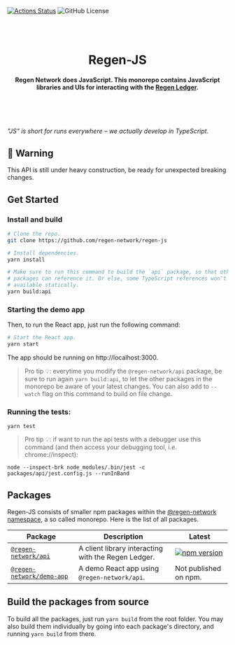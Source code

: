 [![Actions Status](https://github.com/regen-network/regen-js/workflows/CI/badge.svg?branch=main)](https://github.com/regen-network/regen-js/actions)
![GitHub License](https://img.shields.io/github/license/regen-network/regen-js)

<br /><br />

<h1 align="center">Regen-JS</h1>

<h4 align="center">
  Regen Network does JavaScript. This monorepo contains JavaScript libraries and UIs for interacting with the <a href="https://github.com/regen-network/regen-ledger">Regen Ledger</a>.
</h4>

<br /><br /><br />

_"JS" is short for runs everywhere – we actually develop in TypeScript._

## 🚧 Warning

This API is still under heavy construction, be ready for unexpected breaking changes.

## Get Started

### Install and build
```bash
# Clone the repo.
git clone https://github.com/regen-network/regen-js

# Install dependencies.
yarn install

# Make sure to run this command to build the `api` package, so that other
# packages can reference it. Or else, some TypeScript references won't be
# available statically.
yarn build:api
```

### Starting the demo app
Then, to run the React app, just run the following command:

```bash
# Start the React app.
yarn start
```

The app should be running on http://localhost:3000.

> Pro tip 💡: everytime you modify the `@regen-network/api` package, be sure to run again `yarn build:api`, to let the other packages in the monorepo be aware of your latest changes. You can also add to `--watch` flag on this command to build on file change.

### Running the tests:

```
yarn test
```

> Pro tip 💡: if want to run the api tests with a debugger use this command
> (and then access your debugging tool, i.e. chrome://inspect):

```
node --inspect-brk node_modules/.bin/jest -c packages/api/jest.config.js --runInBand
```

## Packages

Regen-JS consists of smaller npm packages within the [@regen-network namespace](https://www.npmjs.com/org/regennetwork), a so called monorepo. Here is the list of all packages.

| Package                                        | Description                                         | Latest                                                                                                                  |
| ---------------------------------------------- | --------------------------------------------------- | ----------------------------------------------------------------------------------------------------------------------- |
| [`@regen-network/api`](packages/api)           | A client library interacting with the Regen Ledger. | [![npm version](https://img.shields.io/npm/v/@regen-network/api.svg)](https://www.npmjs.com/package/@regen-network/api) |
| [`@regen-network/demo-app`](packages/demo-app) | A demo React app using `@regen-network/api`.        | Not published on npm.                                                                                                   |

## Build the packages from source

To build all the packages, just run `yarn build` from the root folder. You may also build them individually by going into each package's directory, and running `yarn build` from there.
